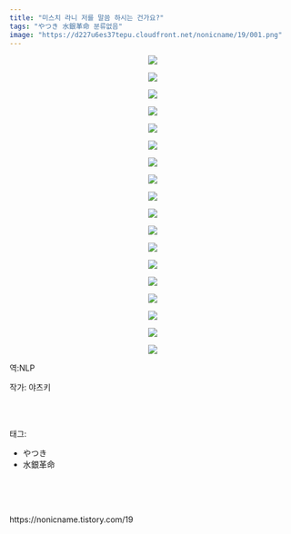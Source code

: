 ```yaml
---
title: "미스치 라니 저를 말씀 하시는 건가요?"
tags: "やつき 水銀革命 분류없음"
image: "https://d227u6es37tepu.cloudfront.net/nonicname/19/001.png"
---
```

<div class="article">
<div class="tt_article_useless_p_margin"><p style="text-align: center; clear: none; float: none;"><img src="{{ site.imgserver6 }}/nonicname/19/001.png"/></p><p style="text-align: center; clear: none; float: none;"><img src="{{ site.imgserver6 }}/nonicname/19/002.png"/></p><p style="text-align: center; clear: none; float: none;"><img src="{{ site.imgserver6 }}/nonicname/19/003.png"/></p><p style="text-align: center; clear: none; float: none;"><img src="{{ site.imgserver6 }}/nonicname/19/004.png"/></p><p style="text-align: center; clear: none; float: none;"><img src="{{ site.imgserver6 }}/nonicname/19/005.png"/></p><p style="text-align: center; clear: none; float: none;"><img src="{{ site.imgserver6 }}/nonicname/19/006.png"/></p><p style="text-align: center; clear: none; float: none;"><img src="{{ site.imgserver6 }}/nonicname/19/007.png"/></p><p style="text-align: center; clear: none; float: none;"><img src="{{ site.imgserver6 }}/nonicname/19/008.png"/></p><p style="text-align: center; clear: none; float: none;"><img src="{{ site.imgserver6 }}/nonicname/19/009.png"/></p><p style="text-align: center; clear: none; float: none;"><img src="{{ site.imgserver6 }}/nonicname/19/010.png"/></p><p style="text-align: center; clear: none; float: none;"><img src="{{ site.imgserver6 }}/nonicname/19/011.png"/></p><p style="text-align: center; clear: none; float: none;"><img src="{{ site.imgserver6 }}/nonicname/19/012.png"/></p><p style="text-align: center; clear: none; float: none;"><img src="{{ site.imgserver6 }}/nonicname/19/013.png"/></p><p style="text-align: center; clear: none; float: none;"><img src="{{ site.imgserver6 }}/nonicname/19/014.png"/></p><p style="text-align: center; clear: none; float: none;"><img src="{{ site.imgserver6 }}/nonicname/19/015.png"/></p><p style="text-align: center; clear: none; float: none;"><img src="{{ site.imgserver6 }}/nonicname/19/016.png"/></p><p style="text-align: center; clear: none; float: none;"><img src="{{ site.imgserver6 }}/nonicname/19/017.png"/></p><p style="text-align: center; clear: none; float: none;"><img src="{{ site.imgserver6 }}/nonicname/19/018.png"/></p><p>역:NLP<br/></p></div>
<p>작가: 야츠키</p><br/>
</div><br/>
<div class="tagTrail">
<p>태그: </p>
<ul>
<li>やつき</li>
<li>水銀革命</li>
</ul>
</div><br/>
<div class="cb_lstcomment">
</div><br/>

<br/>
<p id="refer">https://nonicname.tistory.com/19</p>
<br/>


